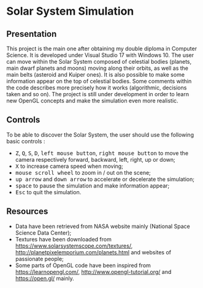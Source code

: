 # Solar System Simulation

## Presentation

This project is the main one after obtaining my double diploma in Computer Science. It is developed under Visual Studio 17 with Windows 10. The user can move within the Solar System composed of celestial bodies (planets, main dwarf planets and moons) moving along their orbits, as well as the main belts (asteroid and Kuiper ones). It is also possible to make some information appear on the top of celestial bodies. Some comments within the code describes more precisely how it works (algorithmic, decisions taken and so on). The project is still under development in order to learn new OpenGL concepts and make the simulation even more realistic.

## Controls

To be able to discover the Solar System, the user should use the following basic controls :
* <kbd>Z</kbd>, <kbd>Q</kbd>, <kbd>S</kbd>, <kbd>D</kbd>, <kbd>left mouse button</kbd>, <kbd>right mouse button</kbd> to move the camera respectively forward, backward, left, right, up or down;
* <kbd>X</kbd> to increase camera speed when moving;
* <kbd>mouse scroll wheel</kbd> to zoom in / out on the scene;
* <kbd>up arrow</kbd> and <kbd>down arrow</kbd> to accelerate or decelerate the simulation;
* <kbd>space</kbd> to pause the simulation and make information appear;
* <kbd>Esc</kbd> to quit the simulation.

## Resources

* Data have been retrieved from NASA website mainly (National Space Science Data Center);
* Textures have been downloaded from https://www.solarsystemscope.com/textures/, http://planetpixelemporium.com/planets.html and websites of passionate people;
* Some parts of OpenGL code have been inspired from https://learnopengl.com/, http://www.opengl-tutorial.org/ and https://open.gl/ mainly.
